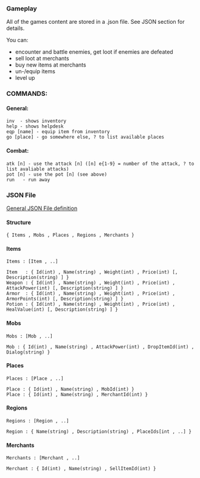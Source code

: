 

### Gameplay

All of the games content are stored in a .json file.
See JSON section for details.

You can:
 - encounter and battle enemies, get loot if enemies are defeated
 - sell loot at merchants
 - buy new items at merchants
 - un-/equip items
 - level up
 
### COMMANDS:

#### General:
    inv  - shows inventory
    help - shows helpdesk
    eqp [name] - equip item from inventory
    go [place] - go somewhere else, ? to list available places
    
#### Combat:
    atk [n] - use the attack [n] ([n] e{1-9} = number of the attack, ? to list avaliable attacks)
    pot [n] - use the pot [n] (see above)
    run   - run away
    
### JSON File

[General JSON File definition](http://json.org/)

#### Structure

    { Items , Mobs , Places , Regions , Merchants }

#### Items

    Items : [Item , ..]

    Item   : { Id(int) , Name(string) , Weight(int) , Price(int) [, Description(string) ] }
    Weapon : { Id(int) , Name(string) , Weight(int) , Price(int) , AttackPower(int) [, Description(string) ] }
    Armor  : { Id(int) , Name(string) , Weight(int) , Price(int) , ArmorPoints(int) [, Description(string) ] }
    Potion : { Id(int) , Name(string) , Weight(int) , Price(int) , HealValue(int) [, Description(string) ] }
    
#### Mobs

    Mobs : [Mob , ..]

    Mob : { Id(int) , Name(string) , AttackPower(int) , DropItemId(int) , Dialog(string) }

#### Places

    Places : [Place , ..]
    
    Place : { Id(int) , Name(string) , MobId(int) }
    Place : { Id(int) , Name(string) , MerchantId(int) }
    
#### Regions

    Regions : [Region , ..]

    Region : { Name(string) , Description(string) , PlaceIds[int , ..] }

#### Merchants

    Merchants : [Merchant , ..]
    
    Merchant : { Id(int) , Name(string) , SellItemId(int) }
    
